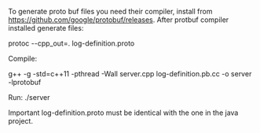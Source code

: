 To generate proto buf files you need their compiler, install from https://github.com/google/protobuf/releases. After protbuf compiler installed generate files:

protoc --cpp_out=. log-definition.proto 

Compile:

g++ -g -std=c++11 -pthread -Wall server.cpp log-definition.pb.cc -o server -lprotobuf

Run:
./server


Important log-definition.proto must be identical with the one in the java project.
